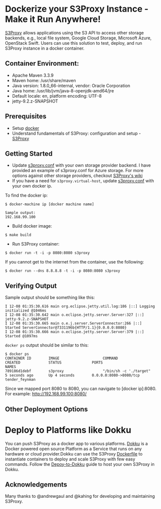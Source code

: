 # Dockerize your S3Proxy Instance - Make it Run Anywhere!

[S3Proxy](https://github.com/andrewgaul/s3proxy) allows applications using the S3 API to access other storage backends, e.g., local file system, Google Cloud Storage, Microsoft Azure, OpenStack Swift. Users can use this solution to test, deploy, and run S3Proxy instance in a docker container.

## Container Environment:
* Apache Maven 3.3.9
* Maven home: /usr/share/maven
* Java version: 1.8.0_66-internal, vendor: Oracle Corporation
* Java home: /usr/lib/jvm/java-8-openjdk-amd64/jre
* Default locale: en, platform encoding: UTF-8
* jetty-9.2.z-SNAPSHOT

## Prerequisites
- Setup [docker](https://www.docker.com/)
- Understand fundamentals of S3Proxy: configuration and setup - [S3Proxy](https://github.com/andrewgaul/s3proxy)

## Getting Started
- Update [s3proxy.conf](/s3proxy.conf) with your own storage provider backend. I have provided an example of s3proxy.conf for Azure storage. For more options against other storage providers, checkout [S3Proxy's wiki](https://github.com/andrewgaul/s3proxy/wiki/Provider-examples)
- If you have a need for `s3proxy.virtual-host`, update [s3proxy.conf](/s3proxy.conf) with your own docker ip. 

To find the docker ip:
```
$ docker-machine ip [docker machine name]

Sample output:
192.168.99.100
```
- Build docker image:

`$ make build`

- Run S3Proxy container:

`$ docker run -t -i -p 8080:8080 s3proxy`

If you cannot get to the internet from the container, use the following:

`$ docker run --dns 8.8.8.8 -t -i -p 8080:8080 s3proxy`

## Verifying Output
Sample output should be something like this:

```
I 12-08 01:35:30.616 main org.eclipse.jetty.util.log:186 |::] Logging initialized @1046ms
I 12-08 01:35:30.642 main o.eclipse.jetty.server.Server:327 |::] jetty-9.2.z-SNAPSHOT
I 12-08 01:35:30.665 main o.e.j.server.ServerConnector:266 |::] Started ServerConnector@7331196b{HTTP/1.1}{0.0.0.0:8080}
I 12-08 01:35:30.666 main o.eclipse.jetty.server.Server:379 |::] Started @1097ms
```

`docker ps` output should be similar to this:
```
$ docker ps
CONTAINER ID        IMAGE                    COMMAND                  CREATED             STATUS              PORTS                     NAMES
789186d1debf        s3proxy                  "/bin/sh -c './target"   5 seconds ago       Up 4 seconds        0.0.0.0:8080->8080/tcp    tender_feynman
```
Since we mapped port 8080 to 8080, you can navigate to [docker ip]:8080. For example: http://192.168.99.100:8080/

## Other Deployment Options
# Deploy to Platforms like Dokku
You can push S3Proxy as a docker app to various platforms. [Dokku](http://dokku.viewdocs.io/dokku/) is a Docker powered open source Platform as a Service that runs on any hardware or cloud provider.Dokku can use the S3Proxy [Dockerfile](Dockerfile) to instantiate containers to deploy and scale S3Proxy with few easy commands. Follow the [Depoy-to-Dokku](Deploy-to-Dokku.md) guide to host your own S3Proxy in Dokku.

## Acknowledgements

Many thanks to @andrewgaul and @kahing for developing and maintaining S3Proxy.

